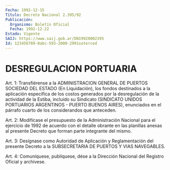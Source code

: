 ```yaml
---
Fecha: 1992-12-15
Título: Decreto Nacional 2.395/92
Publicación:
  Organismo: Boletín Oficial
  Fecha: 1992-12-22
Estado: Vigente
SAIJ: https://www.saij.gob.ar/DN19920002395
Id: 123456789-0abc-593-2000-2991soterced
---
```

# DESREGULACION PORTUARIA

<a id="1"></a>
Art.  1: Transfiérense a la ADMINISTRACION GENERAL DE PUERTOS SOCIEDAD DEL  ESTADO  (En  Liquidación), los fondos destinados a la aplicación específica de los  costos generados por la desregulación de  la  actividad de la Estiba, incluido  su  Sindicato  (SINDICATO UNIDOS PORTUARIOS  ARGENTINOS - PUERTO BUENOS AIRES), enunciados en el párrafo cuarto de los considerandos que anteceden.

<a id="2"></a>
Art. 2: Modifícase el presupuesto de la Administración Nacional para  el ejercicio de 1992 de acuerdo con el detalle obrante en las planillas  anexas  al  presente Decreto que forman parte integrante del mismo.

<a id="3"></a>
Art. 3: Desígnase como Autoridad de Aplicación y Reglamentación del   presente  Decreto  a  la  SUBSECRETARIA  DE  PUERTOS  Y  VIAS NAVEGABLES.

<a id="4"></a>
Art.  4: Comuníquese, publíquese, dése a la Dirección Nacional del Registro Oficial y archívese.